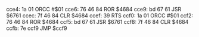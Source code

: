 cce4: 1a 01     ORCC   #$01
cce6: 76 46 84  ROR    $4684
cce9: bd 67 61  JSR    $6761
ccec: 7f 46 84  CLR    $4684
ccef: 39        RTS
ccf0: 1a 01     ORCC   #$01
ccf2: 76 46 84  ROR    $4684
ccf5: bd 67 61  JSR    $6761
ccf8: 7f 46 84  CLR    $4684
ccfb: 7e ccf9     JMP    $ccf9
